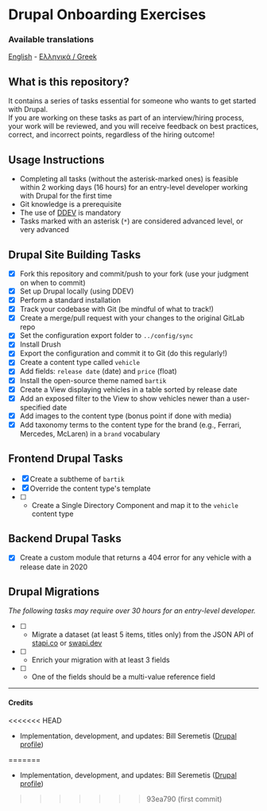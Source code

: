 # Drupal Onboarding Exercises

### Available translations

[English](README.md) - [Ελληνικά / Greek](README.el.md)

## What is this repository?

It contains a series of tasks essential for someone who wants to get started with Drupal.  
If you are working on these tasks as part of an interview/hiring process, your work will be reviewed, and you will receive feedback on best practices, correct, and incorrect points, regardless of the hiring outcome!

## Usage Instructions

- Completing all tasks (without the asterisk-marked ones) is feasible within 2 working days (16 hours) for an entry-level developer working with Drupal for the first time
- Git knowledge is a prerequisite
- The use of [DDEV](https://github.com/ddev/ddev) is mandatory
- Tasks marked with an asterisk (`*`) are considered advanced level, or very advanced

## Drupal Site Building Tasks

- [X] Fork this repository and commit/push to your fork (use your judgment on when to commit)
- [X] Set up Drupal locally (using DDEV)
- [X] Perform a standard installation
- [X] Track your codebase with Git (be mindful of what to track!)
- [X] Create a merge/pull request with your changes to the original GitLab repo
- [X] Set the configuration export folder to `../config/sync`
- [X] Install Drush
- [X] Export the configuration and commit it to Git (do this regularly!)
- [X] Create a content type called `vehicle`
- [X] Add fields: `release date` (date) and `price` (float)
- [X] Install the open-source theme named `bartik`
- [X] Create a View displaying vehicles in a table sorted by release date
- [X] Add an exposed filter to the View to show vehicles newer than a user-specified date
- [X] Add images to the content type (bonus point if done with media)
- [X] Add taxonomy terms to the content type for the brand (e.g., Ferrari, Mercedes, McLaren) in a `brand` vocabulary

## Frontend Drupal Tasks

- [X] Create a subtheme of `bartik`
- [X] Override the content type's template
- [ ] * Create a Single Directory Component and map it to the `vehicle` content type

## Backend Drupal Tasks

- [X] Create a custom module that returns a 404 error for any vehicle with a release date in 2020

## Drupal Migrations

_The following tasks may require over 30 hours for an entry-level developer._

- [ ] * Migrate a dataset (at least 5 items, titles only) from the JSON API of [stapi.co](https://stapi.co/) or [swapi.dev](https://swapi.dev/)
- [ ] * Enrich your migration with at least 3 fields
- [ ] * One of the fields should be a multi-value reference field

---

#### Credits

<<<<<<< HEAD
- Implementation, development, and updates: Bill Seremetis ([Drupal profile](https://www.drupal.org/u/bserem))


=======
- Implementation, development, and updates: Bill Seremetis ([Drupal profile](https://www.drupal.org/u/bserem))
>>>>>>> 93ea790 (first commit)
